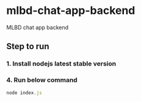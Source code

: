 # mlbd-chat-app-backend
MLBD chat app backend

## Step to run 
### 1. Install nodejs latest stable version
### 4. Run below command
```javascript 
node index.js
```